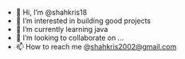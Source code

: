 - 👋 Hi, I’m @shahkris18
- 👀 I’m interested in building good projects
- 🌱 I’m currently learning java
- 💞️ I’m looking to collaborate on ...
- 📫 How to reach me @shahkris2002@gmail.com

<!---
shahkris18/shahkris18 is a ✨ special ✨ repository because its `README.md` (this file) appears on your GitHub profile.
You can click the Preview link to take a look at your changes.
--->
